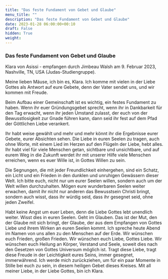 ```yaml
---
title: "Das feste Fundament von Gebet und Glaube"
menu_title: ""
description: "Das feste Fundament von Gebet und Glaube"
date: 2023-01-28 06:00:00+00:10
draft: False
hidden: True
weight:
---
```

### Das feste Fundament von Gebet und Glaube

Klara von Asissi - empfangen durch Jimbeau Walsh am 9. Februar 2023, Nashville, TN, USA (Judas-Studiengruppe).

Meine lieben Mäuse, ich bin es, Klara. Ich komme mit vielen in der Liebe Gottes als Antwort auf eure Gebete, denn der Vater sendet uns, und wir kommen mit Freude.

Beim Aufbau einer Gemeinschaft ist es wichtig, ein festes Fundament zu haben. Wenn ihr euer Gründungsgebet sprecht, wenn ihr in Dankbarkeit für den Tag erwacht, wenn ihr jeden Umstand zulasst, der euch von der Bewusstlosigkeit zur Gnade führen kann, dann seid ihr fest auf dem Pfad der Göttlichen Liebe verankert.

Ihr habt weise gewählt und mehr und mehr könnt ihr die Ergebnisse eurer Gebete, eurer Absichten sehen.  Die Liebe in euren Seelen zu tragen, auch ohne Worte, mit einem Lied im Herzen auf den Flügeln der Liebe, hebt alles. Ihr habt viel für viele Menschen getan, sichtbare und unsichtbare, und auf eurem Weg in die Zukunft werdet ihr mit unserer Hilfe viele Menschen erreichen, wenn es euer Wille ist, in Gottes Willen zu sein.

Die Segnungen, die mit jeder Freundlichkeit einhergehen, sind ein Schatz, ein Licht und ein Frieden in den dunklen und unruhigen Gewässern dieser Welt. Ich bitte euch, nicht nur um eurer Seelen willen, sondern auch um der Welt willen durchzuhalten. Mögen eure wunderbaren Seelen weiter erwachen, damit ihr nicht nur anderen das Bewusstsein Christi bringt, sondern auch wisst, dass ihr würdig seid, dass ihr gesegnet seid, ohne jeden Zweifel.

Habt keine Angst um euer Leben, denn die Liebe Gottes lebt unendlich weiter. Wisst dies in euren Seelen. Geht im Glauben. Das ist der Mut, den der Glaube mit sich bringt, der Glaube, der aus dem Empfangen von Gottes Liebe und ihrem Wirken an euren Seelen kommt. Ich spreche heute Abend im Namen von uns allen zu den Menschen auf der Erde. Wir wünschen euch Frieden, großen Frieden. Wir wünschen euch Liebe, Gottes Liebe. Wir wünschen euch Heilung an Körper, Verstand und Seele, soweit dies nach den Gesetzen von Gottes Universum möglich ist. Tragt diese Liebe, tragt diese Freude in der Leichtigkeit eures Seins, immer gesegnet, immerwährend. Ich werde mich zurückziehen, um für ein paar Momente in Stille bei euch zu sein, in diesem heiligen Gebet dieses Kreises. Mit all meiner Liebe, in der Liebe Gottes, bin ich Klara.
